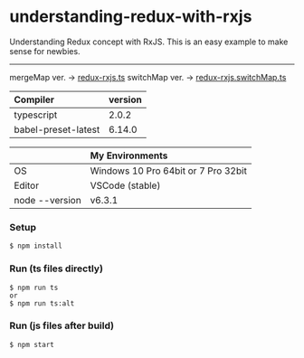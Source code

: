 # understanding-redux-with-rxjs
Understanding Redux concept with RxJS. This is an easy example to make sense for newbies.

---

mergeMap ver. -> [redux-rxjs.ts](https://github.com/ovrmrw/understanding-redux-with-rxjs/blob/master/redux-rxjs.ts)
switchMap ver. -> [redux-rxjs.switchMap.ts](https://github.com/ovrmrw/understanding-redux-with-rxjs/blob/master/redux-rxjs.switchMap.ts)

|Compiler|version|
|:--|:--|
|typescript|2.0.2|
|babel-preset-latest|6.14.0|

||My Environments|
|:--|:--|
|OS|Windows 10 Pro 64bit or 7 Pro 32bit|
|Editor|VSCode (stable)|
|node --version|v6.3.1|

### Setup
```
$ npm install
```

### Run (ts files directly)
```
$ npm run ts
or
$ npm run ts:alt
```

### Run (js files after build)
```
$ npm start
```
